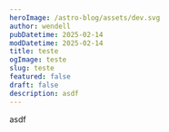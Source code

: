 ```yaml
---
heroImage: /astro-blog/assets/dev.svg
author: wendell
pubDatetime: 2025-02-14
modDatetime: 2025-02-14
title: teste
ogImage: teste
slug: teste
featured: false
draft: false
description: asdf
---
```

asdf